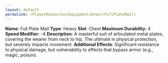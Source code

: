 ```yaml
---
layout: default
permalink: /PlayerResources/Equipment/Armor/FullPlateMail/
---
```

**Name**: Full Plate Mail
**Type**: Heavy
**Slot**: Chest
**Maximum Durability**: 4
**Speed Modifier**: -4
**Description**: A masterful suit of articulated metal plates, covering the wearer from neck to hip. The ultimate in physical protection, but severely impacts movement.
**Additional Effects**: Significant resistance to physical damage, but vulnerability to effects that bypass armor (e.g., magic, poison).
